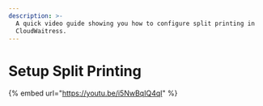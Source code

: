 ```yaml
---
description: >-
  A quick video guide showing you how to configure split printing in
  CloudWaitress.
---
```


# Setup Split Printing

{% embed url="https://youtu.be/i5NwBqIQ4qI" %}



